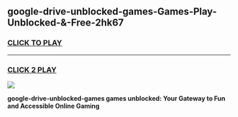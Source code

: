 
## google-drive-unblocked-games-Games-Play-Unblocked-&-Free-2hk67
<h3>
<a href="https://premium76.site?title=google-drive-unblocked-games&ref=24A">CLICK TO PLAY</a></h3>
<hr>

<h3>
<a href="https://premium76.site?title=google-drive-unblocked-games&ref=24A">CLICK 2 PLAY</a>
  
</h3>

<a href="https://premium76.site?title=google-drive-unblocked-games&ref=24A"><img src="https://clearcache.store/games.png"></a>


**google-drive-unblocked-games games unblocked: Your Gateway to Fun and Accessible Online Gaming**
